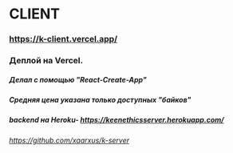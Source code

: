 # CLIENT

### https://k-client.vercel.app/
### Деплой на Vercel.

##### Делал с помощью "React-Create-App"

##### Средняя цена указана только доступных "байков"

##### backend на Heroku- https://keenethicsserver.herokuapp.com/
###### https://github.com/xaarxus/k-server